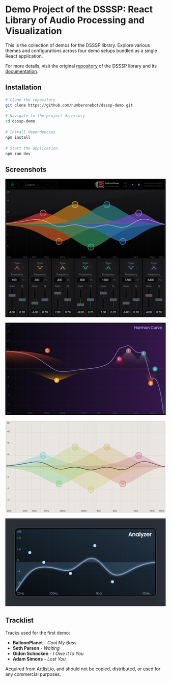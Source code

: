 # Demo Project of the DSSSP: React Library of Audio Processing and Visualization

This is the collection of demos for the DSSSP library. Explore various themes and configurations across four demo setups bundled as a single React application.

For more details, visit the original [repository](https://github.com/numberonebot/dsssp) of the DSSSP library and its [documentation](https://dsssp.io/docs).

## Installation

```bash
# Clone the repository
git clone https://github.com/numberonebot/dsssp-demo.git

# Navigate to the project directory
cd dsssp-demo

# Install dependencies
npm install

# Start the application
npm run dev
```

## Screenshots

![](src/assets/screens/App.png)

![](src/assets/screens/Demo2.png)

![](src/assets/screens/Demo3.png)

![](src/assets/screens/Demo4.png)

## Tracklist

Tracks used for the first demo:

- **BalloonPlanet** - _Cool My Bass_
- **Seth Parson** - _Waiting_
- **Gidon Schocken** - _I Owe It to You_
- **Adam Simons** - _Lost You_

Acquired from [Artlist.io](https://artlist.io), and should not be copied, distributed, or used for any commercial purposes.
